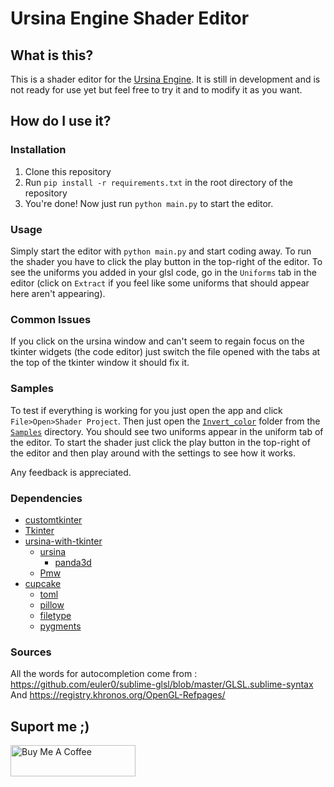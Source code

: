 # Ursina Engine Shader Editor

## What is this?

This is a shader editor for the [Ursina Engine](https://www.ursinaengine.org/). It is still in development and is not ready for use yet but feel free to try it and to modify it as you want.

## How do I use it?

### Installation

1. Clone this repository 
2. Run `pip install -r requirements.txt` in the root directory of the repository
3. You're done! Now just run `python main.py` to start the editor.

### Usage

Simply start the editor with `python main.py` and start coding away.
To run the shader you have to click the play button in the top-right of the editor.
To see the uniforms you added in your glsl code, go in the `Uniforms` tab in the editor (click on `Extract` if you feel like some uniforms that should appear here aren't appearing).

### Common Issues
If you click on the ursina window and can't seem to regain focus on the tkinter widgets (the code editor) just switch the file opened with the tabs at the top of the tkinter window it should fix it. 


### Samples

To test if everything is working for you just open the app and click `File>Open>Shader Project`. Then just open the [`Invert_color`](\Samples\Invert_color) folder from the [`Samples`](\Samples) directory. You should see two uniforms appear in the uniform tab of the editor. To start the shader just click the play button in the top-right of the editor and then play around with the settings to see how it works.

Any feedback is appreciated.

### Dependencies

- [customtkinter](https://customtkinter.tomschimansky.com)
- [Tkinter](https://docs.python.org/3/library/tkinter.html)
- [ursina-with-tkinter](https://github.com/ano0002/ursina_with_tkinter)
  - [ursina](https://www.ursinaengine.org/)
    - [panda3d](https://www.panda3d.org/)
  - [Pmw](https://pypi.org/project/Pmw/)
- [cupcake](https://github.com/billyeatcookies/cupcake)
  - [toml](https://pypi.org/project/toml/)
  - [pillow](https://pypi.org/project/pillow//)
  - [filetype](https://pypi.org/project/filetype/)
  - [pygments](https://pygments.org/)

### Sources
All the words for autocompletion come from :
https://github.com/euler0/sublime-glsl/blob/master/GLSL.sublime-syntax
And
https://registry.khronos.org/OpenGL-Refpages/

## Suport me ;)
<a href="https://www.buymeacoffee.com/anatolesot" target="_blank"><img src="https://cdn.buymeacoffee.com/buttons/v2/default-violet.png" alt="Buy Me A Coffee" style="height: 50px !important;width: 200px !important;" ></a>
